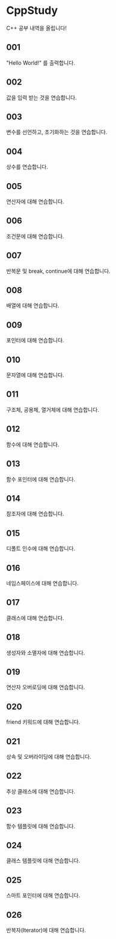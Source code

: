 # CppStudy
C++ 공부 내역을 올립니다!

## 001
"Hello World!" 를 출력합니다.

## 002
값을 입력 받는 것을 연습합니다.

## 003
변수를 선언하고, 초기화하는 것을 연습합니다.

## 004
상수를 연습합니다.

## 005
연산자에 대해 연습합니다.

## 006
조건문에 대해 연습합니다.

## 007
반복문 및 break, continue에 대해 연습합니다.

## 008
배열에 대해 연습합니다.

## 009
포인터에 대해 연습합니다.

## 010
문자열에 대해 연습합니다.

## 011
구조체, 공용체, 열거체에 대해 연습합니다.

## 012
함수에 대해 연습합니다.

## 013
함수 포인터에 대해 연습합니다.

## 014
참조자에 대해 연습합니다.

## 015
디폴트 인수에 대해 연습합니다.

## 016
네임스페이스에 대해 연습합니다.

## 017
클래스에 대해 연습합니다.

## 018
생성자와 소멸자에 대해 연습합니다.

## 019
연산자 오버로딩에 대해 연습합니다.

## 020
friend 키워드에 대해 연습합니다.

## 021
상속 및 오버라이딩에 대해 연습합니다.

## 022
추상 클래스에 대해 연습합니다.

## 023
함수 템플릿에 대해 연습합니다.

## 024
클래스 템플릿에 대해 연습합니다.

## 025
스마트 포인터에 대해 연습합니다.

## 026
반복자(Iterator)에 대해 연습합니다.
